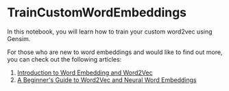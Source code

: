 # TrainCustomWordEmbeddings

In this notebook, you will learn how to train your custom word2vec using Gensim.

For those who are new to word embeddings and would like to find out more, you can check out the following articles:

1. [Introduction to Word Embedding and Word2Vec](https://towardsdatascience.com/introduction-to-word-embedding-and-word2vec-652d0c2060fa "Introduction to Word Embedding and Word2Vec")
2. [A Beginner's Guide to Word2Vec and Neural Word Embeddings](https://skymind.ai/wiki/word2vec "A Beginner's Guide to Word2Vec and Neural Word Embeddings")
